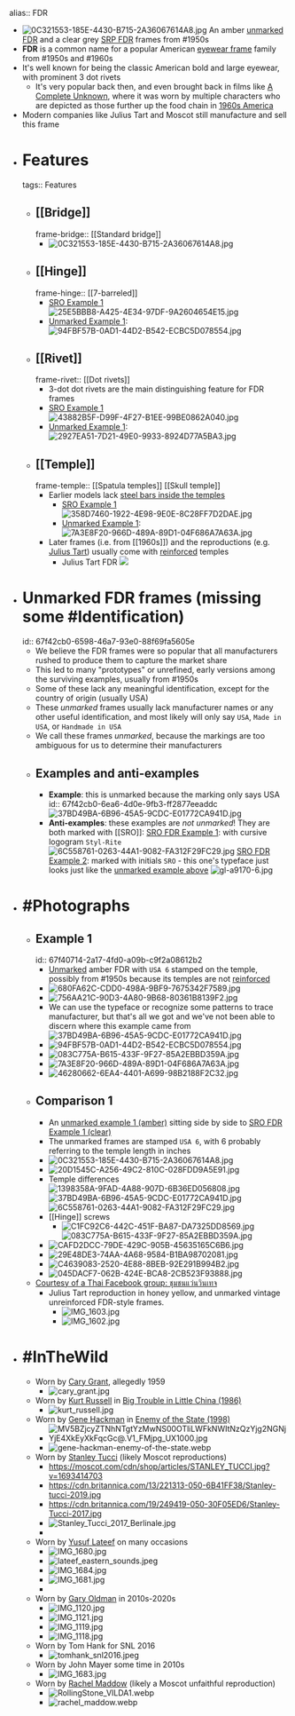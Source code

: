 alias:: FDR

- ![0C321553-185E-4430-B715-2A36067614A8.jpg](../assets/fdr_comparison_front_stack_0.jpg)
  An amber [unmarked FDR](((67f42cb0-6598-46a7-93e0-88f69fa5605e))) and a clear grey [SRP FDR](((67f40166-14f6-41ca-a0d8-a0c32c11caad))) frames from #1950s
- **FDR** is a common name for a popular American [eyewear frame]([[Frame]]) family from #1950s and #1960s
- It's well known for being the classic American bold and large eyewear, with prominent 3 dot rivets
	- It's very popular back then, and even brought back in films like [A Complete Unknown](https://en.wikipedia.org/wiki/A_Complete_Unknown), where it was worn by multiple characters who are depicted as those further up the food chain in [1960s America]([[1960s]])
- Modern companies like Julius Tart and Moscot still manufacture and sell this frame
- # Features
  tags:: Features
	- ## [[Bridge]]
	  frame-bridge:: [[Standard bridge]]
		- ![0C321553-185E-4430-B715-2A36067614A8.jpg](../assets/fdr_comparison_front_stack_0.jpg)
	- ## [[Hinge]]
	  frame-hinge:: [[7-barreled]]
		- [SRO Example 1](((67f40166-14f6-41ca-a0d8-a0c32c11caad)))
		  ![25E5BBB8-A425-4E34-97DF-9A2604654E15.jpg](../assets/sro_fdr_1_hinge_l_0.jpg)
		- [Unmarked Example 1](((67f40714-2a17-4fd0-a09b-c9f2a08612b2))):
		  ![94FBF57B-0AD1-44D2-B542-ECBC5D078554.jpg](../assets/fdr_amber_rear1_0.jpg)
	- ## [[Rivet]]
	  frame-rivet:: [[Dot rivets]]
		- 3-dot dot rivets are the main distinguishing feature for FDR frames
		- [SRO Example 1](((67f40166-14f6-41ca-a0d8-a0c32c11caad)))
		  ![43882B5F-D99F-4F27-B1EE-99BE0862A040.jpg](../assets/sro_fdr_fronthalf_r_0.jpg)
		- [Unmarked Example 1](((67f40714-2a17-4fd0-a09b-c9f2a08612b2))):
		  ![2927EA51-7D21-49E0-9933-8924D77A5BA3.jpg](../assets/fdr_amber_rivet_0.jpg)
	- ## [[Temple]]
	  frame-temple:: [[Spatula temples]] [[Skull temple]]
		- Earlier models lack [steel bars inside the temples]([[Reinforcement]])
			- [SRO Example 1](((67f40166-14f6-41ca-a0d8-a0c32c11caad)))
			  ![358D7460-1922-4E98-9E0E-8C28FF7D2DAE.jpg](../assets/sro_fdr_1_sideprofile3_0.jpg)
			- [Unmarked Example 1](((67f40714-2a17-4fd0-a09b-c9f2a08612b2))):
			  ![7A3E8F20-966D-489A-89D1-04F686A7A63A.jpg](../assets/fdr_amber_sideprofile_0.jpg)
		- Later frames (i.e. from [[1960s]]) and the reproductions (e.g. [Julius Tart](https://www.juliustartoptical.com/fdr24.html)) usually come with [reinforced]([[Reinforcement]]) temples
			- Julius Tart FDR
			  ![](https://www.juliustartoptical.com/wp-content/uploads/2021/07/fdr_gc_cr_s-scaled.jpg)
- # Unmarked FDR frames (missing some #Identification)
  id:: 67f42cb0-6598-46a7-93e0-88f69fa5605e
	- We believe the FDR frames were so popular that all manufacturers rushed to produce them to capture the market share
	- This led to many "prototypes" or unrefined, early versions among the surviving examples, usually from #1950s
	- Some of these lack any meaningful identification, except for the country of origin (usually USA)
	- These *unmarked* frames usually lack manufacturer names or any other useful identification, and most likely will only say `USA`, `Made in USA`, or `Handmade in USA`
	- We call these frames *unmarked*, because the markings are too ambiguous for us to determine their manufacturers
	- ## Examples and anti-examples
		- **Example**: this is unmarked because the marking only says USA
		  id:: 67f42cb0-6ea6-4d0e-9fb3-ff2877eeaddc
		  ![37BD49BA-6B96-45A5-9CDC-E01772CA941D.jpg](../assets/fdr_amber_marking_0.jpg)
		- **Anti-examples**: these examples are *not unmarked*! They are both marked with [[SRO]]:
		  [SRO FDR Example 1](((67f40166-14f6-41ca-a0d8-a0c32c11caad))): with cursive logogram `Styl-Rite`
		  ![6C558761-0263-44A1-9082-FA312F29FC29.jpg](../assets/sro_fdr_1_logo_0.jpg)
		  [SRO FDR Example 2](((67f41c8a-6a02-479c-a7fc-bb8c6e884539))): marked with initials `SRO` - this one's typeface just looks just like the [unmarked example above](((67f42cb0-6ea6-4d0e-9fb3-ff2877eeaddc)))
		  ![gl-a9170-6.jpg](../assets/sro_fdr_amber-2_0.jpg)
- # #Photographs
	- ## Example 1
	  id:: 67f40714-2a17-4fd0-a09b-c9f2a08612b2
		- [Unmarked](((67f42cb0-6598-46a7-93e0-88f69fa5605e))) amber FDR with `USA 6` stamped on the temple, possibly from #1950s because its temples are not [reinforced]([[Reinforcement]])
		- ![680FA62C-CDD0-498A-9BF9-7675342F7589.jpg](../assets/fdr_amber_front_0.jpg)
		- ![756AA21C-90D3-4A80-9B68-80361B8139F2.jpg](../assets/fdr_amber_rear2_0.jpg)
		- We can use the typeface or recognize some patterns to trace manufacturer, but that's all we got and we've not been able to discern where this example came from
		  ![37BD49BA-6B96-45A5-9CDC-E01772CA941D.jpg](../assets/fdr_amber_marking_0.jpg)
		- ![94FBF57B-0AD1-44D2-B542-ECBC5D078554.jpg](../assets/fdr_amber_rear1_0.jpg)
		- ![083C775A-B615-433F-9F27-85A2EBBD359A.jpg](../assets/fdr_amber_hinge_0.jpg)
		- ![7A3E8F20-966D-489A-89D1-04F686A7A63A.jpg](../assets/fdr_amber_sideprofile_0.jpg)
		- ![46280662-6EA4-4401-A699-98B2188F2C32.jpg](../assets/fdr_amber_nosepad_0.jpg)
	- ## Comparison 1
		- An [unmarked example 1 (amber)](((67f40714-2a17-4fd0-a09b-c9f2a08612b2))) sitting side by side to [SRO FDR Example 1 (clear)](((67f40166-14f6-41ca-a0d8-a0c32c11caad)))
		- The unmarked frames are stamped `USA 6`, with 6 probably referring to the temple length in inches
		- ![0C321553-185E-4430-B715-2A36067614A8.jpg](../assets/fdr_comparison_front_stack_0.jpg)
		- ![20D1545C-A256-49C2-810C-028FDD9A5E91.jpg](../assets/fdr_comparison_rivet_0.jpg)
		- Temple differences
		  ![1398358A-9FAD-4A88-907D-6B36ED056808.jpg](../assets/fdr_comparison_logo_0.jpg)
		  ![37BD49BA-6B96-45A5-9CDC-E01772CA941D.jpg](../assets/fdr_amber_marking_0.jpg)
		  ![6C558761-0263-44A1-9082-FA312F29FC29.jpg](../assets/sro_fdr_1_logo_0.jpg)
		- [[Hinge]] screws
			- ![C1FC92C6-442C-451F-BA87-DA7325DD8569.jpg](../assets/sro_fdr_1_screw_0.jpg)
			  ![083C775A-B615-433F-9F27-85A2EBBD359A.jpg](../assets/fdr_amber_hinge_0.jpg)
		- ![CAFD2DCC-79DE-429C-905B-45635165C6B6.jpg](../assets/fdr_comparison_front_0.jpg)
		- ![29E48DE3-74AA-4A68-9584-B1BA98702081.jpg](../assets/fdr_comparison_casual_0.jpg)
		- ![C4639083-2520-4E88-8BEB-92E291B994B2.jpg](../assets/fdr_comparison_front_closeup_0.jpg)
		- ![045DACF7-062B-424E-BCA8-2CB523F93888.jpg](../assets/fdr_comparison_focus_0.jpg)
	- [Courtesy of a Thai Facebook group: ชุมชนแว่นวินเทจ](https://www.facebook.com/groups/1761255333918207)
		- Julius Tart reproduction in honey yellow, and unmarked vintage unreinforced FDR-style frames.
			- ![IMG_1603.jpg](../assets/fdr_comparison_oldnew-2_0.jpg)
			- ![IMG_1602.jpg](../assets/fdr_comparison_oldnew_0.jpg)
- # #InTheWild
	- Worn by [Cary Grant](https://en.wikipedia.org/wiki/Cary_Grant), allegedly 1959
		- ![cary_grant.jpg](../assets/fdr_grant_1.jpg)
	- Worn by [Kurt Russell](https://en.wikipedia.org/wiki/Kurt_Russell) in [Big Trouble in Little China (1986)](https://en.wikipedia.org/wiki/Big_Trouble_in_Little_China)
		- ![kurt_russell.jpg](../assets/fdr_russel_1_0.jpg)
	- Worn by [Gene Hackman](https://en.wikipedia.org/wiki/Gene_Hackman) in [Enemy of the State (1998)](https://en.wikipedia.org/wiki/Enemy_of_the_State_(film))
		- ![MV5BZjcyZTNhNTgtYzMwNS00OTliLWFkNWItNzQzYjg2NGNjYjE4XkEyXkFqcGc@._V1_FMjpg_UX1000_.jpg](../assets/fdr_hackman_1_0.jpg)
		- ![gene-hackman-enemy-of-the-state.webp](../assets/fdr_hackman_2_0.webp)
	- Worn by [Stanley Tucci](https://en.wikipedia.org/wiki/Stanley_Tucci) (likely Moscot reproductions)
		- https://moscot.com/cdn/shop/articles/STANLEY_TUCCI.jpg?v=1693414703
		- https://cdn.britannica.com/13/221313-050-6B41FF38/Stanley-tucci-2019.jpg
		- https://cdn.britannica.com/19/249419-050-30F05ED6/Stanley-Tucci-2017.jpg
		- ![Stanley_Tucci_2017_Berlinale.jpg](../assets/fdr_tucci_1_0.jpg)
		-
	- Worn by [Yusuf Lateef](https://en.wikipedia.org/wiki/Yusef_Lateef) on many occasions
		- ![IMG_1680.jpg](../assets/fdr_lateef_1_0.jpg)
		- ![lateef_eastern_sounds.jpeg](../assets/fdr_lateef_4_0.jpg)
		- ![IMG_1684.jpg](../assets/fdr_lateef_3_0.jpg)
		- ![IMG_1681.jpg](../assets/fdr_lateef_2_0.jpg)
		-
	- Worn by [Gary Oldman](https://en.wikipedia.org/wiki/Gary_Oldman) in 2010s-2020s
		- ![IMG_1120.jpg](../assets/fdr_garyoldman_3_0.jpg)
		- ![IMG_1121.jpg](../assets/fdr_garyoldman_4_0.jpg)
		- ![IMG_1119.jpg](../assets/fdr_garyoldman_2_0.jpg)
		- ![IMG_1118.jpg](../assets/fdr_garyoldman_1_0.jpg)
	- Worn by Tom Hank for SNL 2016
		- ![tomhank_snl2016.jpeg](../assets/fdr_tomhank_1_0.jpg)
	- Worn by John Mayer some time in 2010s
		- ![IMG_1683.jpg](../assets/fdr_mayer_1_0.jpg)
	- Worn by [Rachel Maddow](https://en.wikipedia.org/wiki/Rachel_Maddow) (likely a Moscot unfaithful reproduction)
		- ![RollingStone_VILDA1.webp](../assets/fdr_rollingstonesmag_0.webp)
		- ![rachel_maddow.webp](../assets/fdr_maddow_1_0.webp)